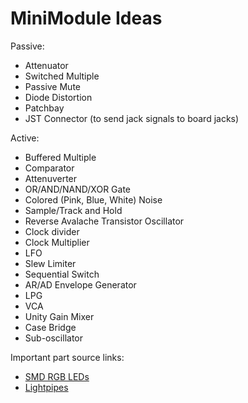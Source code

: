 # MiniModule Ideas


Passive:

- Attenuator
- Switched Multiple
- Passive Mute
- Diode Distortion
- Patchbay
- JST Connector (to send jack signals to board jacks)

Active:

- Buffered Multiple
- Comparator
- Attenuverter
- OR/AND/NAND/XOR Gate
- Colored (Pink, Blue, White) Noise
- Sample/Track and Hold
- Reverse Avalache Transistor Oscillator
- Clock divider
- Clock Multiplier
- LFO
- Slew Limiter
- Sequential Switch
- AR/AD Envelope Generator
- LPG
- VCA
- Unity Gain Mixer
- Case Bridge
- Sub-oscillator


Important part source links:
- [SMD RGB LEDs](https://www.mouser.co.uk/ProductDetail/Broadcom-Avago/ASMB-KTF0-0A306?qs=j%252B1pi9TdxUYIaJsf%252B0lh6A%3D%3D)
- [Lightpipes](https://www.mouser.co.uk/ProductDetail/VCC/LFB025CTP?qs=Y3Q3JoKAO1Qlf8k7PRt5Rg%3D%3D) 
